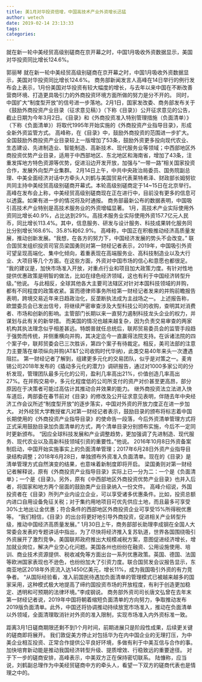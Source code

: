 ```yaml
---
title: 美1月对华投资倍增，中国高技术产业外资增长迅猛
author: wetech
date: 2019-02-14 23:13:33
tags: 
categories: 
---
```

就在新一轮中美经贸高级别磋商在京开幕之时，中国1月吸收外资数据显示，美国对华投资同比增长124.6%。
<!-- more -->
郭丽琴
就在新一轮中美经贸高级别磋商在京开幕之时，中国1月吸收外资数据显示，美国对华投资同比增长124.6%。
商务部新闻发言人高峰在14日举行的例行发布会上表示，1月份美国对华投资有较大幅度的增长，与去年以来中国在不断改善营商环境、打造更具吸引力的外商投资环境方面所做的努力是分不开的。
同时，中国扩大“制度型开放”的信号进一步落地。2月1日，国家发改委、商务部发布关于《鼓励外商投资产业目录（征求意见稿）》（下称《目录》）公开征求意见的公告，截止日期为今年3月2日。《目录》和《外商投资准入特别管理措施（负面清单）》（下称《负面清单》）将取代1995年开始实施的《外商投资产业指导目录》，形成全新外资监管方式。
高峰称，在《目录》中，鼓励外商投资的范围进一步扩大。全国鼓励外商投资产业目录较上一版增加了53条，鼓励外资更多投向现代农业、生态建设、先进制造业、智能制造、高新技术、现代服务业等领域；中西部地区外商投资优势产业目录，适用于中西部地区、东北地区和海南省，增加了43条，注重发挥地方特色资源等优势，促进沿边开发开放，加强与“一带一路”相关国家投资合作，发展外向型产业集群。
2月14日上午，中共中央政治局委员、国务院副总理、中美全面经济对话中方牵头人刘鹤与美国贸易代表莱特希泽、财政部长姆努钦共同主持中美经贸高级别磋商开幕式。本轮高级别磋商定于14~15日在北京举行。高峰在发布会上称，中美经贸高级别磋商现在正在进行中，目前没有更多的信息可以透露。如果有进一步的情况将及时通报。
商务部最新公布的数据表明，中国吸引高技术产业特别是高技术服务业的外资增幅显著。
1月，高技术产业实际使用外资同比增长40.9%，占比达到29%。高技术服务业实际使用外资157.7亿元人民币，同比增长113.4%。其中，信息服务、研发与设计服务、科技成果转化服务同比分别增长168.6%、35.8%和62.9%。
高峰称，中国正在积极推动经济高质量发展，推动创新发展。“我想，在各方的努力下，中国经济发展的势头不会改变。”
联合国贸发组织投资司官员梁国勇则对第一财经记者表示，2019年，中国吸引外资可望呈现高端化、集中化倾向，着重表现在高端服务业、高科技制造业以及大行业、大项目等几个方面。在这些方面，外资对中国市场的信心和意愿也都很足。
“我的建议是，加快市场准入开放，对重点行业和项目加大政策力度。有针对性地提供优惠政策是明智的做法，比如在绿色经济领域，这也有利于中国经济转型升级。”他说。
与此相反，全球其他各大主要司法辖区对针对本国科技领域的并购，都有不同程度的政策收紧。富而德律师事务所给第一财经记者发来的并购前瞻报告表明，跨境交易近年来日趋政治化，反垄断执法成为主战场之一。
上述报告称，欧盟委员会已发出信号，将继续严密审查涉及大型科技公司的收购，查明其对消费者、市场和创新的影响。主管部门长期以来一直努力遏制科技龙头企业的权力，并谋划与此有关的新举措。
而美国的情况也越来越复杂，因为负责交易审查的两家机构其执法理念似乎相差甚远。特朗普就任总统后，联邦贸易委员会的监管手段趋于强势而传统，并侧重横向并购，其决定迄今一直赢得法院支持。在诉诸法院的四个案子中，联邦贸委会已三次胜诉，第四个案子有待裁定。相反，美司法部的注意力主要落在单项纵向并购(AT&T公司收购时代华纳)，此类交易40年来头一次遭遇阻拦。
第一财经记者了解到，组建更多元化的交易团队，似乎是对策之一。麦肯锡公司2018年发布的《撬动多元化的潜力》调研报告，通过对1000多家公司的分析发现，管理团队最多元化的公司，盈利几率高出21%，价值创造几率高出27%。在并购交易中，多元化程度低的公司所支付的资产对价甚至更高昂，部分原因在于决策者可能过高估计其推动合并效果的能力。
继外商投资法立法进入快车道后，两部委在春节前对《目录》的修改及公开征求意见表明，伴随去年中央经济工作会议所述“制度型开放”的逐步落实，中国对外资的开放力度正在进一步加大。
对外经贸大学教授崔凡对第一财经记者表示，鼓励目录的颁布将标志着中国长期使用的《外商投资产业指导目录》的使命告一段落，今后外资清单管理方式将正式采用鼓励目录加负面清单的方式，两个清单目录分别颁布实施，今后不一定同时更新颁布。
“因应全球科技发展和产业调整趋势，更加强调了先进制造、现代服务、现代农业以及高新科技领域引资的重要性。”他说。
2016年10月8日外资备案制启动，中国开始实施事实上的负面清单管理；2017年6月28日外资产业指导目录结构调整；2018年6月28日，单独颁布外资准入负面清单。现在的《目录》是清单管理方式自然演变的结果，也意味着新制度即将开启。
梁国勇则对第一财经记者解释说，原有《外商投资产业指导目录》实际上已一分为二：一个是《负面清单》；一个是《目录》。另外，原有《中西部地区外商投资优势产业目录》也并入后者，将国家和地方两个层面的鼓励类产业目录纳入一份文件。
高峰介绍说，外国投资者在《目录》所列产业内设立企业，可以享受诸多优惠条件。比如，投资总额内进口自用设备免征关税；对于集约用地项目可优先供应土地，而且最多可享受30%土地出让金优惠；符合条件的西部地区外商投资企业可享受15%所得税优惠等。
“我们相信，《目录》的出台将更好地引导外商投资，促进相关产业转型升级，推动中国经济高质量发展。”
1月30日上午，商务部部长助理李成钢在全国人大常委会发表的专题讲话中指出，为了尽快将经济推入复苏轨道，世界各国围绕吸引外资展开了激烈竞争。美国联邦政府推出大规模减税方案，意图促进经济增长，增加就业岗位，解决产业空心化问题。美国各州也纷纷在融资、公用设施使用、培训、商业技术资源提供、税收减免等方面出台一系列优惠政策。英国、德国、法国等欧洲国家表现也不逊色，也纷纷加大了引资力度。联合国贸发会议报告显示，东南亚地区2018年外资流入达1450亿美元，增长11%，成为我国吸引外资的有力竞争者。
“从国际经验看，准入前国民待遇加负面清单的管理模式已被越来越多的国家采用，这种模式极大地提高了缔约国投资市场的开放程度，有利于创造更加稳定、透明和可预期的法律环境。”李成钢说。
商务部外资司司长唐文弘曾在去年末第一财经记者说，2019年中国将朝着缩短负面清单的方向努力，争取推动发布2019版负面清单。此外，中国还将协调推动持续放宽市场准入，推动在负面清单以外领域，全面清理取消针对外资的准入限制，实现市场准入内外资标准一致。
 
 
距离3月1日磋商期限还剩不到1个月时间，前期进展只是阶段性成果，后续更关键的磋商即将展开。
我们敦促美方停止对包括华为在内中国企业的无理打压，为中美企业相互投资、正常合作提供公平良好环境，多做有利于中美互信与合作的事。
加快培育新动能是推动我国经济转型升级、提质增效、行稳致远的重要途径。
对于下一步的磋商安排，高峰表示，中美双方正在保持密切联系。
陆慷称，应当说，刘鹤副总理作为中美经贸磋商中方的牵头人，看望一下双方的磋商代表也是情理之中的。
